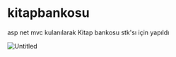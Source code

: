 # kitapbankosu
asp net mvc kulanılarak Kitap bankosu stk'sı için yapıldı 

![Untitled](https://user-images.githubusercontent.com/24297969/98671806-e1afdc80-2365-11eb-8d30-69b42adf4239.png)


